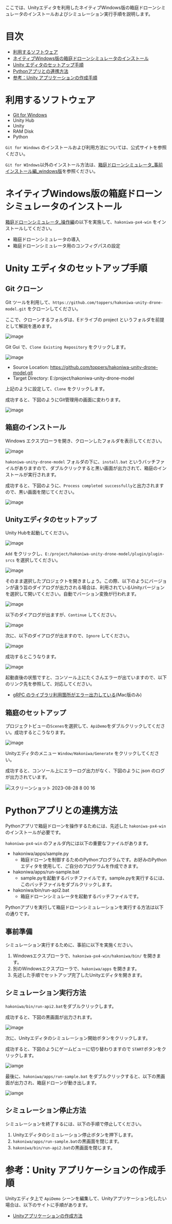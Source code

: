 ここでは、Unityエディタを利用したネイティブWindows版の箱庭ドローンシミュレータのインストールおよびシミュレーション実行手順を説明します。

# 目次

- [利用するソフトウェア](#利用するソフトウェア)
- [ネイティブWindows版の箱庭ドローンシミュレータのインストール](#ネイティブwindows版の箱庭ドローンシミュレータのインストール)
- [Unity エディタのセットアップ手順](#unity-エディタのセットアップ手順)
- [Pythonアプリとの連携方法](#pythonアプリとの連携方法)
- [参考：Unity アプリケーションの作成手順](#参考unity-アプリケーションの作成手順)

# 利用するソフトウェア

- [Git for Windows](https://gitforwindows.org/)
- Unity Hub
- Unity
- RAM Disk
- Python

`Git for Windows` のインストールおよび利用方法については、公式サイトを参照ください。

`Git for WIndows`以外のインストール方法は、[箱庭ドローンシミュレータ_事前インストール編_windows版](https://www.jasa.or.jp/dl/tech/drone_simulator_pre-installation_version.pdf)を参照ください。


# ネイティブWindows版の箱庭ドローンシミュレータのインストール

[箱庭ドローンシミュレータ_操作編](https://www.jasa.or.jp/dl/tech/simulator_operation_edition.pdf)の以下を実施して、`hakoniwa-px4-win` をインストールしてください。

- 箱庭ドローンシミュレータの導⼊
- 箱庭ドローンシミュレータ⽤のコンフィグパスの設定

# Unity エディタのセットアップ手順

## Git クローン
Git ツールを利用して、`https://github.com/toppers/hakoniwa-unity-drone-model.git` をクローンしてください。

ここで、クローンするフォルダは、Eドライブの project というフォルダを前提として解説を進めます。

![image](images/GitGui.png)

Git Gui で、`Clone Existing Repository` をクリックします。


![image](images/GitClone.png)

* Source Location: https://github.com/toppers/hakoniwa-unity-drone-model.git
* Target Directory: E:/project/hakoniwa-unity-drone-model

上記のように設定して、`Clone` をクリックします。

成功すると、下図のようにGit管理用の画面に変わります。

![image](images/GitCloneSuccess.png)

## 箱庭のインストール

Windows エクスプローラを開き、クローンしたフォルダを表示してください。

![image](images/WindowsExploreForInstall.png)

`hakoniwa-unity-drone-model` フォルダの下に、`install.bat` というバッチファイルがありますので、ダブルクリックすると黒い画面が出力されて、箱庭のインストールが実行されます。

成功すると、下図のように、`Process completed successfully`と出力されますので、黒い画面を閉じてください。

![image](images/InstallSuccess.png)


## Unityエディタのセットアップ

Unity Hubを起動してください。

![image](images/UnityHub.png)

`Add` をクリックし、`E:/project/hakoniwa-unity-drone-model/plugin/plugin-srcs` を選択してください。

![image](images/UnityHubAddProject.png)

そのまま選択したプロジェクトを開きましょう。この際、以下のようにバージョンが違う旨のダイアログが出力される場合は、利用されているUnityバージョンを選択して開いてください。自動でバーション変換が行われます。

![image](images/UnityVersionSelect.png)

以下のダイアログが出ますが、`Continue` してください。

![image](https://github.com/toppers/hakoniwa-unity-drone-model/assets/164193/e1fbc477-4edc-4e39-ab15-ccd6f0707f33)


次に、以下のダイアログが出ますので、`Ignore` してください。

![image](https://github.com/toppers/hakoniwa-unity-drone-model/assets/164193/7c03ae41-f988-44cb-9ac1-2263507d254d)


成功するとこうなります。

![image](https://github.com/toppers/hakoniwa-unity-drone-model/assets/164193/50398cfa-f6fc-4eef-9679-5442bbd9de76)

起動直後の状態ですと、コンソール上にたくさんエラーが出ていますので、以下のリンク先を参照して、対応してください。

* [gRPC のライブラリ利用箇所がエラー出力している](https://github.com/toppers/hakoniwa-document/blob/main/troubleshooting/unity/README.md#grpc-%E3%81%AE%E3%83%A9%E3%82%A4%E3%83%96%E3%83%A9%E3%83%AA%E5%88%A9%E7%94%A8%E7%AE%87%E6%89%80%E3%81%8C%E3%82%A8%E3%83%A9%E3%83%BC%E5%87%BA%E5%8A%9B%E3%81%97%E3%81%A6%E3%81%84%E3%82%8B)(Mac版のみ)


## 箱庭のセットアップ

プロジェクトビューの`Scenes`を選択して、`ApiDemo`をダブルクリックしてください。成功するとこうなります。

![image](images/UnityScne.png)

Unityエディタのメニュー `Window/Hakoniwa/Generate` をクリックしてください。

成功すると、コンソール上にエラーログ出力がなく、下図のように json のログが出力されています。

![スクリーンショット 2023-08-28 8 00 16](https://github.com/toppers/hakoniwa-unity-picomodel/assets/164193/6fa55a56-1693-4728-b0ef-091e10fb4b22)


# Pythonアプリとの連携方法

Pythonアプリで箱庭ドローンを操作するためには、先述した `hakoniwa-px4-win` のインストールが必要です。

`hakoniwa-px4-win` のフォルダ内には以下の重要なファイルがあります。

- hakoniwa/apps/sample.py
  - 箱庭ドローンを制御するためのPythonプログラムです。お好みのPythonエディタを使用して、ご自分のプログラムを作成できます。
- hakoniwa/apps/run-sample.bat
  - sample.pyを起動するバッチファイルです。sample.pyを実行するには、このバッチファイルをダブルクリックします。
- hakoniwa/bin/run-api2.bat
  - 箱庭ドローンシミュレータを起動するバッチファイルです。

Pythonアプリを実行して箱庭ドローンシミュレーションを実行する方法は以下の通りです。

## 事前準備

シミュレーション実行するために、事前に以下を実施ください。

1. Windowsエクスプローラで、`hakoniwa-px4-win/hakoniwa/bin/` を開きます。
2. 別のWindowsエクスプローラで、`hakoniwa/apps` を開きます。
3. 先述した手順でセットアップ完了したUnityエディタを開きます。


## シミュレーション実行方法


`hakoniwa/bin/run-api2.bat`をダブルクリックします。

成功すると、下図の黒画面が出力されます。

![image](images/run-api2.png)

次に、Unityエディタのシミュレーション開始ボタンをクリックします。

成功すると、下図のようにゲームビューに切り替わりますので `START`ボタンをクリックします。

![iamge](images/UnitySim.png)

最後に、`hakoniwa/apps/run-sample.bat` をダブルクリックすると、以下の黒画面が出力され、箱庭ドローンが動き出します。

![iamge](images/PythonExec.png)

## シミュレーション停止方法

シミュレーションを終了するには、以下の手順で停止してください。

1. Unityエディタのシミュレーション停止ボタンを押下します。
2. `hakoniwa/apps/run-sample.bat`の黒画面を閉じます。
3. `hakoniwa/bin/run-api2.bat`の黒画面を閉じます。

# 参考：Unity アプリケーションの作成手順

Unityエディタ上で `ApiDemo` シーンを編集して、Unityアプリケーション化したい場合は、以下のサイトに手順があります。


* [Unityアプリケーションの作成方法](https://github.com/toppers/hakoniwa-px4sim/tree/main/tools/win#unity%E3%82%A2%E3%83%97%E3%83%AA%E3%82%B1%E3%83%BC%E3%82%B7%E3%83%A7%E3%83%B3%E3%81%AE%E4%BD%9C%E6%88%90)
